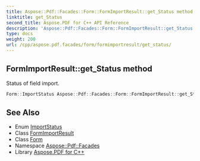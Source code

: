 ```yaml
---
title: Aspose::Pdf::Facades::Form::FormImportResult::get_Status method
linktitle: get_Status
second_title: Aspose.PDF for C++ API Reference
description: 'Aspose::Pdf::Facades::Form::FormImportResult::get_Status method. Status of field import in C++.'
type: docs
weight: 200
url: /cpp/aspose.pdf.facades/form/formimportresult/get_status/
---
```

## FormImportResult::get_Status method


Status of field import.

```cpp
Form::ImportStatus Aspose::Pdf::Facades::Form::FormImportResult::get_Status() const
```

## See Also

* Enum [ImportStatus](../../importstatus/)
* Class [FormImportResult](../)
* Class [Form](../../)
* Namespace [Aspose::Pdf::Facades](../../../)
* Library [Aspose.PDF for C++](../../../../)

